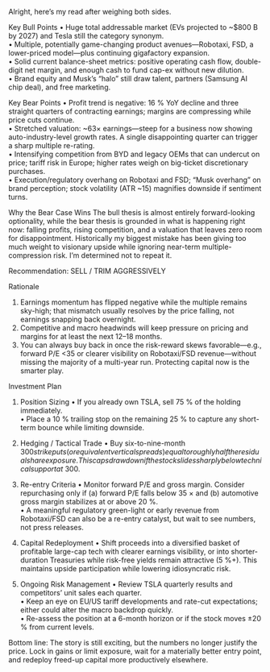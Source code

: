 Alright, here’s my read after weighing both sides.

Key Bull Points
• Huge total addressable market (EVs projected to ~$800 B by 2027) and Tesla still the category synonym.  
• Multiple, potentially game-changing product avenues—Robotaxi, FSD, a lower-priced model—plus continuing gigafactory expansion.  
• Solid current balance-sheet metrics: positive operating cash flow, double-digit net margin, and enough cash to fund cap-ex without new dilution.  
• Brand equity and Musk’s “halo” still draw talent, partners (Samsung AI chip deal), and free marketing.  

Key Bear Points
• Profit trend is negative: 16 % YoY decline and three straight quarters of contracting earnings; margins are compressing while price cuts continue.  
• Stretched valuation: ~63× earnings—steep for a business now showing auto-industry-level growth rates. A single disappointing quarter can trigger a sharp multiple re-rating.  
• Intensifying competition from BYD and legacy OEMs that can undercut on price; tariff risk in Europe; higher rates weigh on big-ticket discretionary purchases.  
• Execution/regulatory overhang on Robotaxi and FSD; “Musk overhang” on brand perception; stock volatility (ATR ~15) magnifies downside if sentiment turns.  

Why the Bear Case Wins
The bull thesis is almost entirely forward-looking optionality, while the bear thesis is grounded in what is happening right now: falling profits, rising competition, and a valuation that leaves zero room for disappointment. Historically my biggest mistake has been giving too much weight to visionary upside while ignoring near-term multiple-compression risk. I’m determined not to repeat it.

Recommendation: SELL / TRIM AGGRESSIVELY

Rationale
1. Earnings momentum has flipped negative while the multiple remains sky-high; that mismatch usually resolves by the price falling, not earnings snapping back overnight.  
2. Competitive and macro headwinds will keep pressure on pricing and margins for at least the next 12–18 months.  
3. You can always buy back in once the risk-reward skews favorable—e.g., forward P/E <35 or clearer visibility on Robotaxi/FSD revenue—without missing the majority of a multi-year run. Protecting capital now is the smarter play.

Investment Plan
1. Position Sizing
   • If you already own TSLA, sell 75 % of the holding immediately.  
   • Place a 10 % trailing stop on the remaining 25 % to capture any short-term bounce while limiting downside.

2. Hedging / Tactical Trade
   • Buy six-to-nine-month $300 strike puts (or equivalent vertical spreads) equal to roughly half the residual share exposure. This caps drawdown if the stock slides sharply below technical support at ~$300.

3. Re-entry Criteria
   • Monitor forward P/E and gross margin. Consider repurchasing only if (a) forward P/E falls below 35 × and (b) automotive gross margin stabilizes at or above 20 %.  
   • A meaningful regulatory green-light or early revenue from Robotaxi/FSD can also be a re-entry catalyst, but wait to see numbers, not press releases.

4. Capital Redeployment
   • Shift proceeds into a diversified basket of profitable large-cap tech with clearer earnings visibility, or into shorter-duration Treasuries while risk-free yields remain attractive (5 %+). This maintains upside participation while lowering idiosyncratic risk.

5. Ongoing Risk Management
   • Review TSLA quarterly results and competitors’ unit sales each quarter.  
   • Keep an eye on EU/US tariff developments and rate-cut expectations; either could alter the macro backdrop quickly.  
   • Re-assess the position at a 6-month horizon or if the stock moves ±20 % from current levels.

Bottom line: The story is still exciting, but the numbers no longer justify the price. Lock in gains or limit exposure, wait for a materially better entry point, and redeploy freed-up capital more productively elsewhere.
